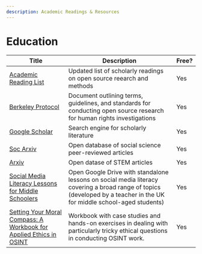 ```yaml
---
description: Academic Readings & Resources
---
```


# Education

| Title                                                                                                                                       | Description                                                                                                                                                            | Free? |
| ------------------------------------------------------------------------------------------------------------------------------------------- | ---------------------------------------------------------------------------------------------------------------------------------------------------------------------- | ----- |
| [Academic Reading List](https://docs.google.com/document/d/1uqzGi9asZZlaEs8syHbh3AsizVccU-IKJp4zPufaaBk/edit#heading=h.s9zomzvdp109)        | Updated list of scholarly readings on open source reearch and methods                                                                                                  | Yes   |
| [Berkeley Protocol](https://www.ohchr.org/en/publications/policy-and-methodological-publications/berkeley-protocol-digital-open-source)     | Document outlining terms, guidelines, and standards for conducting open source research for human rights investigations                                                | Yes   |
| [Google Scholar](https://scholar.google.com/)                                                                                               | Search engine for scholarly literature                                                                                                                                 | Yes   |
| [Soc Arxiv](https://osf.io/preprints/socarxiv)                                                                                              | Open database of social science peer-reviewed articles                                                                                                                 | Yes   |
| [Arxiv](https://arxiv.org/)                                                                                                                 | Open datase of STEM articles                                                                                                                                           | Yes   |
| [Social Media Literacy Lessons for Middle Schoolers](https://drive.google.com/drive/folders/1eF9FE-2B-bVciTCbajMR\_f1Q7fHZl0s5?usp=sharing) | Open Google Drive with standalone lessons on social media literacy covering a broad range of topics (developed by a teacher in the UK for middle school-aged students) | Yes   |
| [Setting Your Moral Compass: A Workbook for Applied Ethics in OSINT](https://stanleycenter.org/publications/osint-applied-ethics-workbook/) | Workbook with case studies and hands-on exercises in dealing with particularly tricky ethical questions in conducting OSINT work.                                      | Yes   |
